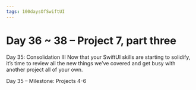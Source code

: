 ```yaml
---
tags: 100daysOfSwiftUI
---
```

#  Day 36 ~ 38 – Project 7, part three


Day 35: Consolidation III
Now that your SwiftUI skills are starting to solidify, it’s time to review all the new things we’ve covered and get busy with another project all of your own.

Day 35 – Milestone: Projects 4-6
 
